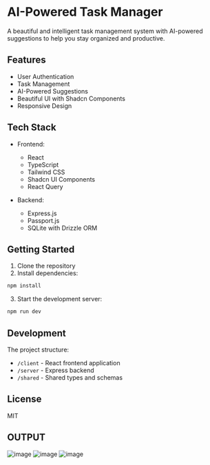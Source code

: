 
# AI-Powered Task Manager

A beautiful and intelligent task management system with AI-powered suggestions to help you stay organized and productive.

## Features

- User Authentication
- Task Management
- AI-Powered Suggestions
- Beautiful UI with Shadcn Components
- Responsive Design

## Tech Stack

- Frontend:
  - React
  - TypeScript
  - Tailwind CSS
  - Shadcn UI Components
  - React Query

- Backend:
  - Express.js
  - Passport.js
  - SQLite with Drizzle ORM

## Getting Started

1. Clone the repository
2. Install dependencies:
```bash
npm install
```
3. Start the development server:
```bash
npm run dev
```

## Development

The project structure:
- `/client` - React frontend application
- `/server` - Express backend
- `/shared` - Shared types and schemas



## License

MIT
## OUTPUT
![image](https://github.com/user-attachments/assets/2ee26486-385e-45bb-873e-ae60b0cc1caf)
![image](https://github.com/user-attachments/assets/afc58d25-deee-4b81-bd1a-08bc79d7d2fd)
![image](https://github.com/user-attachments/assets/3e274211-f801-46c5-a03a-0ab4532b3cc3)


